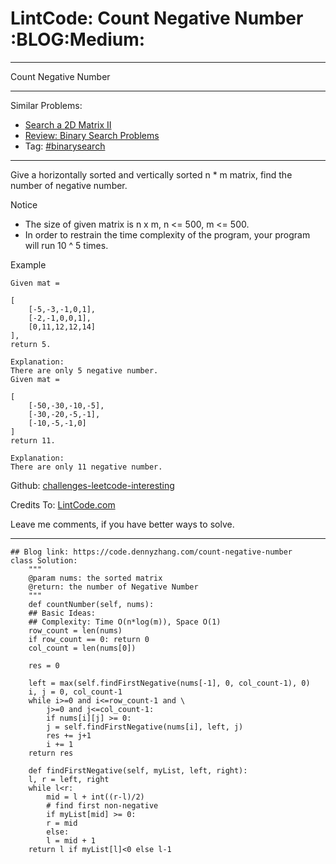 
# LintCode: Count Negative Number     :BLOG:Medium:

---

Count Negative Number  

---

Similar Problems:  

-   [Search a 2D Matrix II](https://code.dennyzhang.com/search-a-2d-matrix-ii)
-   [Review: Binary Search Problems](https://code.dennyzhang.com/review-binarysearch)
-   Tag: [#binarysearch](https://code.dennyzhang.com/tag/binarysearch)

---

Give a horizontally sorted and vertically sorted n \* m matrix, find the number of negative number.  

Notice  

-   The size of given matrix is n x m, n <= 500, m <= 500.
-   In order to restrain the time complexity of the program, your program will run 10 ^ 5 times.

Example  

    Given mat =
    
    [
        [-5,-3,-1,0,1],
        [-2,-1,0,0,1],
        [0,11,12,12,14]
    ],
    return 5.

    Explanation:
    There are only 5 negative number.
    Given mat =
    
    [
        [-50,-30,-10,-5],
        [-30,-20,-5,-1],
        [-10,-5,-1,0]
    ]
    return 11.
    
    Explanation:
    There are only 11 negative number.

Github: [challenges-leetcode-interesting](https://github.com/DennyZhang/challenges-leetcode-interesting/tree/master/count-negative-number)  

Credits To: [LintCode.com](http://www.lintcode.com/en/problem/count-negative-number/)  

Leave me comments, if you have better ways to solve.  

---

    ## Blog link: https://code.dennyzhang.com/count-negative-number
    class Solution:
        """
        @param nums: the sorted matrix
        @return: the number of Negative Number
        """
        def countNumber(self, nums):
    	## Basic Ideas:
    	## Complexity: Time O(n*log(m)), Space O(1)
    	row_count = len(nums)
    	if row_count == 0: return 0
    	col_count = len(nums[0])
    
    	res = 0
    
    	left = max(self.findFirstNegative(nums[-1], 0, col_count-1), 0)
    	i, j = 0, col_count-1
    	while i>=0 and i<=row_count-1 and \
    	    j>=0 and j<=col_count-1:
    	    if nums[i][j] >= 0:
    		j = self.findFirstNegative(nums[i], left, j)
    	    res += j+1
    	    i += 1
    	return res
    
        def findFirstNegative(self, myList, left, right):
    	l, r = left, right
    	while l<r:
    	    mid = l + int((r-l)/2)
    	    # find first non-negative
    	    if myList[mid] >= 0:
    		r = mid
    	    else:
    		l = mid + 1
    	return l if myList[l]<0 else l-1

